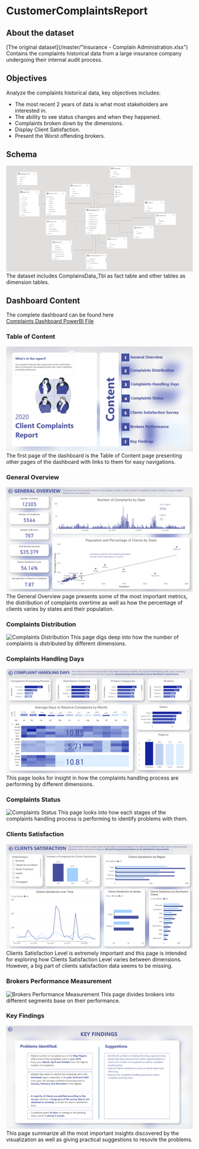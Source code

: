 # CustomerComplaintsReport
## About the dataset
[The original dataset](/master/"Insurance - Complain Administration.xlsx")  
Contains the complaints historical data from a large insurance company undergoing their internal audit process.
## Objectives
Analyze the complaints historical data, key objectives includes:  
- The most recent 2 years of data is what most stakeholders are interested in.  
- The ability to see status changes and when they happened.  
- Complaints broken down by the dimensions.  
- Display Client Satisfaction.  
- Present the Worst offending brokers.  
## Schema 
![Schema](/images/Schema.png)
The dataset includes ComplainsData_Tbl as fact table and other tables as dimension tables.
## Dashboard Content
The complete dashboard can be found here  
[Complaints Dashboard PowerBI File](/ComplaintsDashboard.pbix)  
### Table of Content
![Table of Content](/images/Table_of_Content.png)  
The first page of the dashboard is the Table of Content page presenting other pages of the dashboard with links to them for easy navigations.
### General Overview
![General Overview](/images/General_Overview.png)
The General Overview page presents some of the most important metrics, the distribution of complaints overtime as well as how the percentage of clients varies by states and their population.
### Complaints Distribution
![Complaints Distribution](/images/Complaints_Distribution.png)
This page digs deep into how the number of complaints is distributed by different dimensions.
### Complaints Handling Days
![Complaints Handling Days](/images/Complaints_Handling_Days.png)
This page looks for insight in how the complaints handling process are performing by different dimensions.
### Complaints Status
![Complaints Status](/images/Complaints_Status.png)
This page looks into how each stages of the complaints handling process is performing to identify problems with them.
### Clients Satisfaction
![Clients Satisfaction](/images/Clients_Satisfaction.png)
Clients Satisfaction Level is extremely important and this page is intended for exploring how Clients Satisfaction Level varies between dimensions. However, a big part of clients satisfaction data seems to be missing.
### Brokers Performance Measurement
![Brokers Performance Measurement](/images/Broker_Performance.png)
This page divides brokers into different segments base on their performance.
### Key Findings
![Key Findings](/images/Key_Findings.png)
This page summarize all the most important insights discovered by the visualization as well as giving practical suggestions to resovle the problems.

